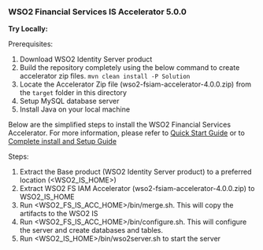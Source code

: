 ### **WSO2 Financial Services IS Accelerator 5.0.0**

**Try Locally:**

Prerequisites:
1. Download WSO2 Identity Server product 
2. Build the repository completely using the below command to create accelerator zip files.
   <code>mvn clean install -P Solution</code>
3. Locate the Accelerator Zip file (wso2-fsiam-accelerator-4.0.0.zip) from
   the <code>target</code> folder in this directory
4. Setup MySQL database server
5. Install Java on your local machine

Below are the simplified steps to install the WSO2 Financial Services Accelerator. For more information,
please refer to [Quick Start Guide](https://ob.docs.wso2.com/en/latest/get-started/quick-start-guide/) or
to [ Complete install and Setup Guide ](https://ob.docs.wso2.com/en/latest/install-and-setup/)


Steps:
1. Extract the Base product (WSO2 Identity Server product) to a preferred location (<WSO2_IS_HOME>)
2. Extract WSO2 FS IAM Accelerator (wso2-fsiam-accelerator-4.0.0.zip) to WSO2_IS_HOME
3. Run <WSO2_FS_IS_ACC_HOME>/bin/merge.sh. This will copy the artifacts to the WSO2 IS
4. Run <WSO2_FS_IS_ACC_HOME>/bin/configure.sh. This will configure the server and create databases and  tables.
5. Run <WSO2_IS_HOME>/bin/wso2server.sh to start the server

